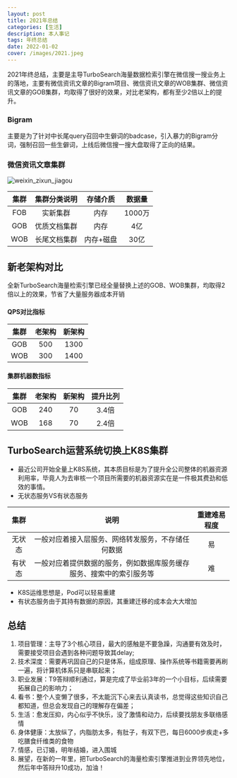 ```yaml
---
layout: post
title: 2021年总结
categories: [生活]
description: 本人事记
tags: 年终总结
date: 2022-01-02
cover: /images/2021.jpeg
---
```


2021年终总结，主要是主导TurboSearch海量数据检索引擎在微信搜一搜业务上的落地，主要有微信资讯文章的Bigram项目、微信资讯文章的WOB集群、微信资讯文章的GOB集群，均取得了很好的效果，对比老架构，都有至少2倍以上的提升。

### Bigram

主要是为了针对中长尾query召回中生僻词的badcase，引入暴力的Bigram分词，强制召回一些生僻词，上线后微信搜一搜大盘取得了正向的结果。

### 微信资讯文章集群

![weixin_zixun_jiagou](http://nettyxiong.github.io/images/weixin_zixun_jiagou.png)

| 集群 | 集群分类说明 | 存储介质  | 数据量 |
| :--: | :----------: | :-------: | :----: |
| FOB  |   实新集群   |   内存    | 1000万 |
| GOB  | 优质文档集群 |   内存    |  4亿   |
| WOB  | 长尾文档集群 | 内存+磁盘 |  30亿  |

## 新老架构对比

全新TurboSearch海量检索引擎已经全量替换上述的GOB、WOB集群，均取得2倍以上的效果，节省了大量服务器成本开销

#### QPS对比指标

| 集群 | 老架构 | 新架构 |
| :--: | :----: | :----: |
| GOB  |  500   |  1300  |
| WOB  |  300   |  1400  |

#### 集群机器数指标

| 集群 | 老架构 | 新架构 | 提升比列|
| :--: | :----: | :----: | :----:|
| GOB  |  240   |  70  |3.4倍 |
| WOB  |  168   |  70  | 2.4倍|

## TurboSearch运营系统切换上K8S集群
- 最近公司开始全量上K8S系统，其本质目标是为了提升全公司整体的机器资源利用率，毕竟人为去审核一个项目所需要的机器资源实在是一件极其费劲和低效的事情。
- 无状态服务VS有状态服务

| 集群 | 说明 | 重建难易程度 |
| :--: | :----: | :----: | 
| 无状态  |  一般对应着接入层服务、网络转发服务，不存储任何数据   |  易 |
| 有状态  |  一般对应着提供数据的服务，例如数据库服务缓存服务、搜索中的索引服务等  | 难 |

- K8S运维思想是，Pod可以轻易重建
- 有状态服务由于其持有数据的原因，其重建迁移的成本会大大增加

## 总结

1. 项目管理：主导了3个核心项目，最大的感触是不要急躁，沟通要有效及时，需要接受项目会遇到各种问题导致其delay;
2. 技术深度：需要再巩固自己的只是体系，组成原理、操作系统等书籍需要再刷一遍，将计算机体系只是串联起来；
3. 职业发展：T9答辩顺利通过，算是完成了毕业前3年的一个小目标，后续需要拓展自己的影响力；
4. 看书：整个人变懒了很多，不太能沉下心来去认真读书，总觉得这些知识自己都知道，但总会发现自己的理解存在偏差；
5. 生活：愈发压抑，内心似乎不快乐，没了激情和动力，后续要找朋友多联络感情
6. 身体健康：太放纵了，内脂肪太多，有肚子，有双下巴，每日6000步疾走+多吃膳食纤维类的食物
7. 情感，已订婚，明年结婚，进入围城
8. 展望，在新的一年里，把TurboSearch的海量检索引擎推进到业界领先地位，然后年中答辩升10成功，加油！